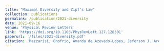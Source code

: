```yaml
---
title: "Maximal Diversity and Zipf’s Law"
collection: publications
permalink: /publication/2021-diversity
date: 2021-09-16
venue: 'Physical Review Letters'
link: 'https://doi.org/10.1103/PhysRevLett.127.128301'
paperurl: '/files/2021-diversity.pdf'
citation: 'Mazzarisi, Onofrio, Amanda de Azevedo-Lopes, Jeferson J. Arenzon, and Federico Corberi. &quot;Maximal Diversity and Zipf’s Law.&quot; <i>Physical Review Letters</i> 2021, 127, 128301.'
---
```


